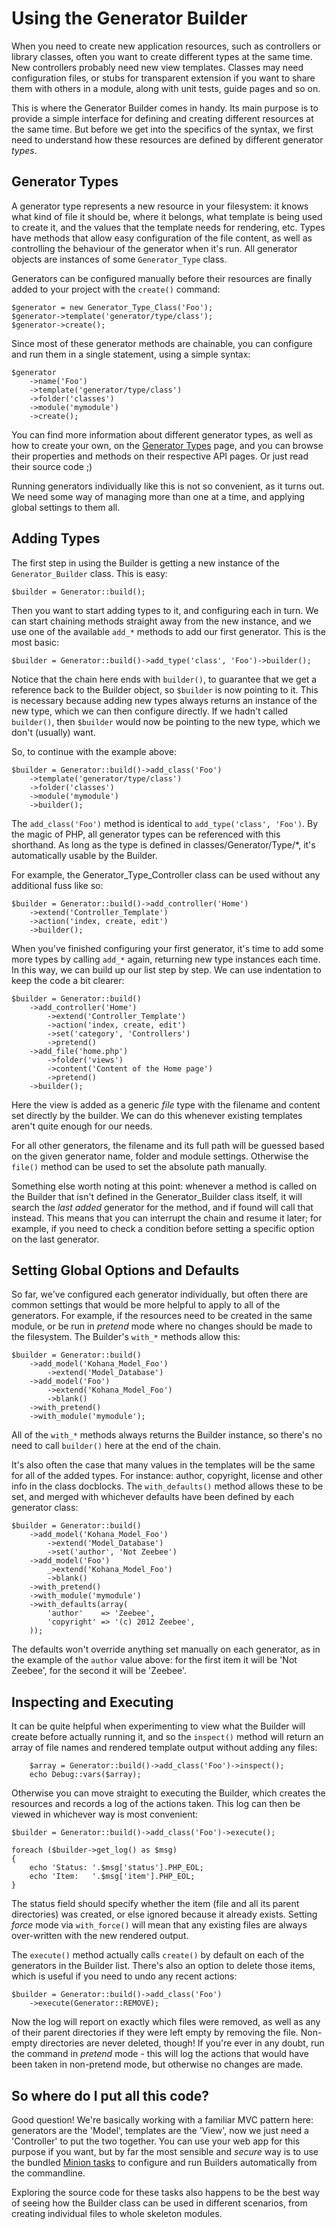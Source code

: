 # Using the Generator Builder

When you need to create new application resources, such as controllers or library classes, often you want to create different types at the same time. New controllers probably need new view templates. Classes may need configuration files, or stubs for transparent extension if you want to share them with others in a module, along with unit tests, guide pages and so on.

This is where the Generator Builder comes in handy.  Its main purpose is to provide a simple interface for defining and creating different resources at the same time.  But before we get into the specifics of the syntax, we first need to understand how these resources are defined by different generator *types*.

## Generator Types

A generator type represents a new resource in your filesystem: it knows what kind of file it should be, where it belongs, what template is being used to create it, and the values that the template needs for rendering, etc. Types have methods that allow easy configuration of the file content, as well as controlling the behaviour of the generator when it's run. All generator objects are instances of some `Generator_Type` class.

Generators can be configured manually before their resources are finally added to your project with the `create()` command:

	$generator = new Generator_Type_Class('Foo');
	$generator->template('generator/type/class');
	$generator->create();

Since most of these generator methods are chainable, you can configure and run them in a single statement, using a simple syntax:

	$generator
		->name('Foo')
		->template('generator/type/class')
		->folder('classes')
		->module('mymodule')
		->create();

You can find more information about different generator types, as well as how to create your own, on the [Generator Types](types) page, and you can browse their properties and methods on their respective API pages. Or just read their source code ;)

Running generators individually like this is not so convenient, as it turns out.  We need some way of managing more than one at a time, and applying global settings to them all.

## Adding Types

The first step in using the Builder is getting a new instance of the `Generator_Builder` class. This is easy:

	$builder = Generator::build();
	
Then you want to start adding types to it, and configuring each in turn.  We can start chaining methods straight away from the new instance, and we use one of the available `add_*` methods to add our first generator. This is the most basic:

	$builder = Generator::build()->add_type('class', 'Foo')->builder();
	
Notice that the chain here ends with `builder()`, to guarantee that we get a reference back to the Builder object, so `$builder` is now pointing to it.  This is necessary because adding new types always returns an instance of the new type, which we can then configure directly. If we hadn't called `builder()`, then `$builder` would now be pointing to the new type, which we don't (usually) want.

So, to continue with the example above:

	$builder = Generator::build()->add_class('Foo')
		->template('generator/type/class')
		->folder('classes')
		->module('mymodule')
		->builder();

The `add_class('Foo')` method is identical to `add_type('class', 'Foo')`. By the magic of  PHP, all generator types can be referenced with this shorthand. As long as the type is defined in classes/Generator/Type/*, it's automatically usable by the Builder.

For example, the Generator_Type_Controller class can be used without any additional fuss like so:

	$builder = Generator::build()->add_controller('Home')
		->extend('Controller_Template')
		->action('index, create, edit')
		->builder();

When you've finished configuring your first generator, it's time to add some more types by calling `add_*` again, returning new type instances each time. In this way, we can build up our list step by step. We can use indentation to keep the code a bit clearer:

	$builder = Generator::build()
		->add_controller('Home')
			->extend('Controller_Template')
			->action('index, create, edit')
			->set('category', 'Controllers')
			->pretend()
		->add_file('home.php')
			->folder('views')
			->content('Content of the Home page')
			->pretend()
		->builder();

Here the view is added as a generic *file* type with the filename and content set directly by the builder. We can do this whenever existing templates aren't quite enough for our needs.

For all other generators, the filename and its full path will be guessed based on the given generator name, folder and module settings. Otherwise the `file()` method can be used to set the absolute path manually.

Something else worth noting at this point: whenever a method is called on the Builder that isn't defined in the Generator_Builder class itself, it will search the *last added* generator for the method, and if found will call that instead. This means that you can interrupt the chain and resume it later; for example, if you need to check a condition before setting a specific option on the last generator.

## Setting Global Options and Defaults

So far, we've configured each generator individually, but often there are common settings that would be more helpful to apply to all of the generators.  For example, if the resources need to be created in the same module, or be run in *pretend* mode where no changes should be made to the filesystem. The Builder's `with_*` methods allow this:

	$builder = Generator::build()
		->add_model('Kohana_Model_Foo')
			->extend('Model_Database')
		->add_model('Foo')
			->extend('Kohana_Model_Foo')
			->blank()
		->with_pretend()
		->with_module('mymodule');

All of the `with_*` methods always returns the Builder instance, so there's no need to call `builder()` here at the end of the chain.  

It's also often the case that many values in the templates will be the same for all of the added types.  For instance: author, copyright, license and other info in the class docblocks.  The `with_defaults()` method allows these to be set, and merged with whichever defaults have been defined by each generator class:

	$builder = Generator::build()
		->add_model('Kohana_Model_Foo')
			->extend('Model_Database')
			->set('author', 'Not Zeebee')
		->add_model('Foo')
			_>extend('Kohana_Model_Foo')
			->blank()
		->with_pretend()
		->with_module('mymodule')
		->with_defaults(array(
			'author'    => 'Zeebee',
			'copyright' => '(c) 2012 Zeebee',
		));

The defaults won't override anything set manually on each generator, as in the example of the `author` value above: for the first item it will be 'Not Zeebee', for the second it will be 'Zeebee'.

## Inspecting and Executing

It can be quite helpful when experimenting to view what the Builder will create before actually running it, and so the `inspect()` method will return an array of file names and rendered template output without adding any files:

		$array = Generator::build()->add_class('Foo')->inspect();
		echo Debug::vars($array);

Otherwise you can move straight to executing the Builder, which creates the resources and records a log of the actions taken.  This log can then be viewed in whichever way is most convenient:

	$builder = Generator::build()->add_class('Foo')->execute();
	
	foreach ($builder->get_log() as $msg)
	{
		echo 'Status: '.$msg['status'].PHP_EOL;
		echo 'Item:   '.$msg['item'].PHP_EOL;
	}
	
The status field should specify whether the item (file and all its parent directories) was created, or else ignored because it already exists.  Setting *force* mode via `with_force()` will mean that any existing files are always over-written with the new rendered output.

The `execute()` method actually calls `create()` by default on each of the generators in the Builder list. There's also an option to delete those items, which is useful if you need to undo any recent actions:

	$builder = Generator::build()->add_class('Foo')
		->execute(Generator::REMOVE);

Now the log will report on exactly which files were removed, as well as any of their parent directories if they were left empty by removing the file. Non-empty directories are never deleted, though! If you're ever in any doubt, run the command in *pretend* mode - this will log the actions that would have been taken in non-pretend mode, but otherwise no changes are made.

## So where do I put all this code?

Good question! We're basically working with a familiar MVC pattern here: generators are the 'Model', templates are the 'View', now we just need a 'Controller' to put the two together.  You can use your web app for this purpose if you want, but by far the most sensible and *secure* way is to use the bundled [Minion tasks](tasks) to configure and run Builders automatically from the commandline.

Exploring the source code for these tasks also happens to be the best way of seeing how the Builder class can be used in different scenarios, from creating individual files to whole skeleton modules.
